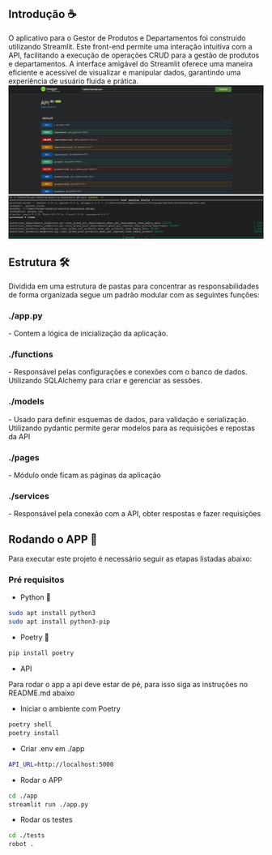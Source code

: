 <p align="center">
<b></b>
</p>
<div>
  <h2 id="Introdução">Introdução ☕</h2>
O aplicativo para o Gestor de Produtos e Departamentos foi construído utilizando Streamlit. Este front-end permite uma interação intuitiva com a API, facilitando a execução de operações CRUD para a gestão de produtos e departamentos. A interface amigável do Streamlit oferece uma maneira eficiente e acessível de visualizar e manipular dados, garantindo uma experiência de usuário fluida e prática.

<div>
<img src="./.github/swagger.png" width="600px">
<img src="./.github/pytest.png" width="600px">
</div>

</div>

<div>
  <h2 id="Estrutura">Estrutura 🛠️</h2>
  <p>Dividida em uma estrutura de pastas para concentrar as responsabilidades de forma organizada segue um padrão modular com as seguintes funções:
  </p>
  <div>
    <h3>./app.py</h3>
    <p>- Contem a lógica de inicialização da aplicação.</p>
    <h3>./functions</h3>
    <p>- Responsável pelas configurações e conexões com o banco de dados. Utilizando SQLAlchemy para criar e gerenciar as sessões.</p>
    <h3>./models</h3>
    <p>- Usado para definir esquemas de dados, para validação e serialização. Utilizando pydantic permite gerar modelos para as requisições e repostas da API</p>
    <h3>./pages</h3>
    <p>- Módulo onde ficam as páginas da aplicação</p>
    <h3>./services</h3>
    <p>- Responsável pela conexão com a API, obter respostas e fazer requisições</p>
  </div>
</div>
<div>
  <h2 id="Rodando">Rodando o APP 🏃</h2>
  <p>Para executar este projeto é necessário seguir as etapas listadas abaixo:</p>
  <h3>Pré requisitos</h3>
</div>

- Python 🐍
```bash
sudo apt install python3
sudo apt install python3-pip
```
- Poetry 📎
```bash
pip install poetry
```
- API 

Para rodar o app a api deve estar de pé, para isso siga as instruções no README.md abaixo

- Iniciar o ambiente com Poetry
```bash
poetry shell
poetry install
```
- Criar .env em ./app
```bash
API_URL=http://localhost:5000
```
- Rodar o APP
```bash
cd ./app
streamlit run ./app.py
```

- Rodar os testes
```bash
cd ./tests
robot .
```